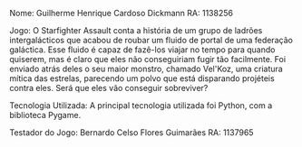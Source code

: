 Nome: Guilherme Henrique Cardoso Dickmann
RA: 1138256

Jogo:
O Starfighter Assault conta a história de um grupo de ladrões intergalácticos que acabou de roubar um fluido de portal de uma federação galáctica. Esse fluido é capaz de fazê-los viajar no tempo para quando quiserem, mas é claro que eles não conseguiriam fugir tão facilmente. Foi enviado atrás deles o seu maior monstro, chamado Vel'Koz, uma criatura mítica das estrelas, parecendo um polvo que está disparando projéteis contra eles. Será que eles vão conseguir sobreviver?

Tecnologia Utilizada:
A principal tecnologia utilizada foi Python, com a biblioteca Pygame.

Testador do Jogo: Bernardo Celso Flores Guimarães
RA: 1137965
